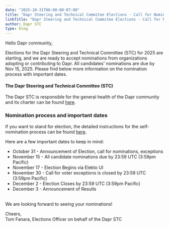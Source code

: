 ```yaml
---
date: "2025-10-31T08:00:00-07:00"
title: "Dapr Steering and Technical Commitee Elections - Call for Nominations"
linkTitle: "Dapr Steering and Technical Commitee Elections - Call for Nominations"
author: Dapr STC
type: blog
---
```


Hello Dapr community,

Elections for the Dapr Steering and Technical Committee (STC) for 2025 are starting, and we are ready to accept nominations from organizations adopting or contributing to Dapr. All candidates' nominations are due by Nov 15, 2025. Please find below more information on the nomination process with important dates.

#### The Dapr Steering and Technical Committee (STC)

The Dapr STC is responsible for the general health of the Dapr community and its charter can be found [here](https://github.com/dapr/community/blob/master/steering-and-technical-committee-charter.md).

### Nomination process and important dates

If you want to stand for election, the detailed instructions for the self-nomination process can be found [here](https://github.com/dapr/community/blob/master/elections/2025-STC/voter-guide.md).

Here are a few important dates to keep in mind:

* October 31  - Announcement of Election, call for nominations, exceptions
* November 15  - All candidate nominations due by 23:59 UTC (3:59pm Pacific)
* November 17 - Election Begins via Elekto UI
* November 30 - Call for voter exceptions is closed by 23:59 UTC (3:59pm Pacific)
* December 2 - Election Closes by 23:59 UTC (3:59pm Pacific)
* December 3 - Announcement of Results

<br>
We are looking forward to seeing your nominations!

Cheers,<br>
Tom Fanara, Elections Officer on behalf of the Dapr STC
